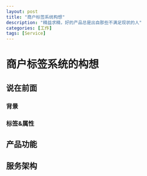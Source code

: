 ```yaml
---
layout: post
title: "商户标签系统构想"
description: "精益求精，好的产品总是出自那些不满足现状的人"
categories: [工作]
tags: [Service]
---
```


# 商户标签系统的构想

## 说在前面

### 背景



### 标签&属性

## 产品功能

## 服务架构
